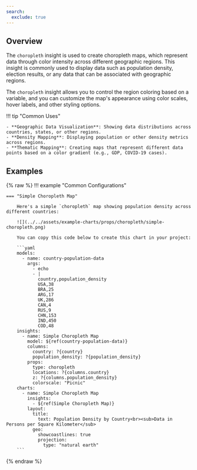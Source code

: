 ```yaml
---
search:
  exclude: true
---
```


<!--start-->

## Overview

The `choropleth` insight is used to create choropleth maps, which represent data through color intensity across different geographic regions. This insight is commonly used to display data such as population density, election results, or any data that can be associated with geographic regions.

The `choropleth` insight allows you to control the region coloring based on a variable, and you can customize the map's appearance using color scales, hover labels, and other styling options.

!!! tip "Common Uses"

    - **Geographic Data Visualization**: Showing data distributions across countries, states, or other regions.
    - **Density Mapping**: Displaying population or other density metrics across regions.
    - **Thematic Mapping**: Creating maps that represent different data points based on a color gradient (e.g., GDP, COVID-19 cases).

## Examples

{% raw %}
!!! example "Common Configurations"

    === "Simple Choropleth Map"

        Here's a simple `choropleth` map showing population density across different countries:

        ![](../../assets/example-charts/props/choropleth/simple-choropleth.png)

        You can copy this code below to create this chart in your project:

        ```yaml
        models:
          - name: country-population-data
            args:
              - echo
              - |
                country,population_density
                USA,38
                BRA,25
                ARG,17
                UK,286
                CAN,4
                RUS,9
                CHN,153
                IND,450
                COD,48
        insights:
          - name: Simple Choropleth Map
            model: ${ref(country-population-data)}
            columns:
              country: ?{country}
              population_density: ?{population_density}
            props:
              type: choropleth
              locations: ?{columns.country}
              z: ?{columns.population_density}
              colorscale: "Picnic"
        charts:
          - name: Simple Choropleth Map
            insights:
              - ${ref(Simple Choropleth Map)}
            layout:
              title:
                text: Population Density by Country<br><sub>Data in Persons per Square Kilometer</sub>
              geo:
                showcoastlines: true
                projection:
                  type: "natural earth"
        ```

{% endraw %}

<!--end-->
